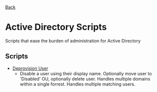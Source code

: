[Back](../README.md)
# Active Directory Scripts

Scripts that ease the burden of administration for Active Directory

## Scripts

- [Deprovision User](./Deprovision-User.ps1)
  - Disable a user using their display name. Optionally move user to 'Disabled' OU, optionally delete user. Handles multiple domains within a single forrest. Handles multiple matching users.